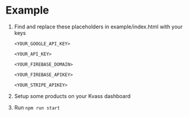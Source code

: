 # Example

1. Find and replace these placeholders in example/index.html with your keys

	`<YOUR_GOOGLE_API_KEY>`

	`<YOUR_API_KEY>`

	`<YOUR_FIREBASE_DOMAIN>`

	`<YOUR_FIREBASE_APIKEY>`

	`<YOUR_STRIPE_APIKEY>`

2. Setup some products on your Kvass dashboard
2. Run `npm run start`
